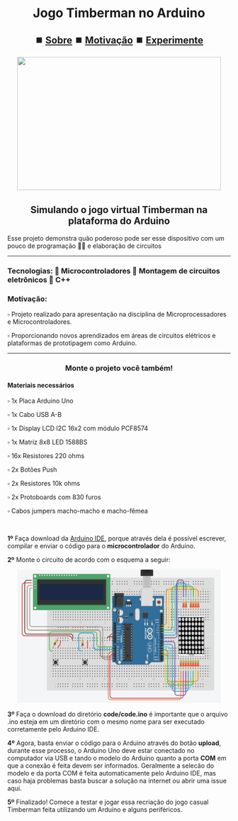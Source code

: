 <h1 align="center">Jogo Timberman no Arduino</h1>

<h2 align="center">⏹️ <a href='#Sobre'>Sobre</a> ⏹️ <a href='#Motivo'>Motivação</a> ⏹️ <a href='#Experimente'>Experimente</a></h2>

<p align="center">
 <img width="460" height="300" src="assets/readme/timberman.gif">
</p>

<h2 id='Sobre' align="center">Simulando o jogo virtual Timberman na plataforma do Arduino</h2>
<p>Esse projeto demonstra quão poderoso pode ser esse dispositivo com um pouco de programação 🧑‍💻 e elaboração de circuitos </p>

<hr>
<h3>Tecnologias: 📑 Microcontroladores 📑 Montagem de circuitos eletrônicos 📑 C++ </h3>
 
<h3 id='Motivo'>Motivação:</h3>
<p> ▫️ Projeto realizado para apresentação na disciplina de Microprocessadores e Microcontroladores.</p> 
<p> ▫️ Proporcionando novos aprendizados em áreas de circuitos elétricos e plataformas de prototipagem como Arduino.</p> 

<hr>

<h3 align="center" id='Experimente'>Monte o projeto você também!</h3>

<h4 id='Materiais'>Materiais necessários</h3>
<p> ▫️ 1x Placa Arduino Uno </p> 
<p> ▫️ 1x Cabo USB A-B </p> 
<p> ▫️ 1x Display LCD I2C 16x2 com módulo PCF8574 </p> 
<p> ▫️ 1x Matriz 8x8 LED 1588BS</p> 
<p> ▫️ 16x Resistores 220 ohms </p> 
<p> ▫️ 2x Botões Push </p> 
<p> ▫️ 2x Resistores 10k ohms </p> 
<p> ▫️ 2x Protoboards com 830 furos </p> 
<p> ▫️ Cabos jumpers macho-macho e macho-fêmea </p> 
<br>

<p><strong>1º</strong> Faça download da <a href='https://www.arduino.cc/en/software' target='_blank'>Arduino IDE</a>, porque através dela é possível escrever, compilar e enviar o código para o <strong>microcontrolador</strong> do Arduino.</p>
<p><strong>2º</strong> Monte o circuito de acordo com o esquema a seguir:</p>
<p align="center">
 <img width="460" height="300" src="assets/schema.png">
</p>
<p><strong>3º</strong> Faça o download do diretório <strong>code/code.ino</strong> é importante que o arquivo .ino esteja em um diretório com o mesmo nome para ser executado corretamente pelo Arduino IDE.</p>
<p><strong>4º</strong> Agora, basta enviar o código para o Arduino através do botão <strong>upload</strong>, durante esse processo, o Arduino Uno deve estar conectado no computador via USB e tando o modelo do Arduino quanto a porta <strong>COM</strong>
 em que a conexão é feita devem ser informados. Geralmente a selecão do modelo e da porta COM é feita automaticamente pelo Arduino IDE, mas caso haja problemas basta buscar a solução na internet ou abrir uma issue aqui.</p>
 <p><strong>5º</strong> Finalizado! Comece a testar e jogar essa recriação do jogo casual Timberman feita utilizando um Arduino e alguns periféricos.</p>
